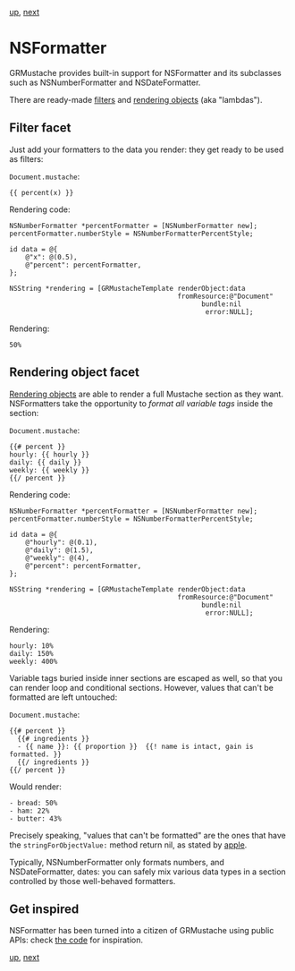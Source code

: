 [up](../../../../GRMustache#documentation), [next](sample_code)

NSFormatter
===========

GRMustache provides built-in support for NSFormatter and its subclasses such as NSNumberFormatter and NSDateFormatter.

There are ready-made [filters](filters.md) and [rendering objects](rendering_objects.md) (aka "lambdas").


Filter facet
------------

Just add your formatters to the data you render: they get ready to be used as filters:

`Document.mustache`:

    {{ percent(x) }}

Rendering code:

```objc
NSNumberFormatter *percentFormatter = [NSNumberFormatter new];
percentFormatter.numberStyle = NSNumberFormatterPercentStyle;

id data = @{
    @"x": @(0.5),
    @"percent": percentFormatter,
};

NSString *rendering = [GRMustacheTemplate renderObject:data
                                          fromResource:@"Document"
                                                bundle:nil
                                                 error:NULL];
```

Rendering:

    50%


Rendering object facet
----------------------

[Rendering objects](rendering_objects.md) are able to render a full Mustache section as they want. NSFormatters take the opportunity to *format all variable tags* inside the section:

`Document.mustache`:

    {{# percent }}
    hourly: {{ hourly }}
    daily: {{ daily }}
    weekly: {{ weekly }}
    {{/ percent }}

Rendering code:

```objc
NSNumberFormatter *percentFormatter = [NSNumberFormatter new];
percentFormatter.numberStyle = NSNumberFormatterPercentStyle;

id data = @{
    @"hourly": @(0.1),
    @"daily": @(1.5),
    @"weekly": @(4),
    @"percent": percentFormatter,
};

NSString *rendering = [GRMustacheTemplate renderObject:data
                                          fromResource:@"Document"
                                                bundle:nil
                                                 error:NULL];
```

Rendering:

    hourly: 10%
    daily: 150%
    weekly: 400%

Variable tags buried inside inner sections are escaped as well, so that you can render loop and conditional sections. However, values that can't be formatted are left untouched:

`Document.mustache`:

    {{# percent }}
      {{# ingredients }}
      - {{ name }}: {{ proportion }}  {{! name is intact, gain is formatted. }}
      {{/ ingredients }}
    {{/ percent }}

Would render:

    - bread: 50%
    - ham: 22%
    - butter: 43%

Precisely speaking, "values that can't be formatted" are the ones that have the `stringForObjectValue:` method return nil, as stated by [apple](https://developer.apple.com/library/mac/#documentation/Cocoa/Reference/Foundation/Classes/NSFormatter_Class/Reference/Reference.html#//apple_ref/occ/instm/NSFormatter/stringForObjectValue:).

Typically, NSNumberFormatter only formats numbers, and NSDateFormatter, dates: you can safely mix various data types in a section controlled by those well-behaved formatters.



Get inspired
------------

NSFormatter has been turned into a citizen of GRMustache using public APIs: check [the code](../src/classes/NSFormatter%2BGRMustache.m) for inspiration.

[up](../../../../GRMustache#documentation), [next](sample_code)
